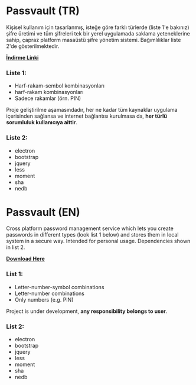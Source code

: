 # Passvault (TR)
Kişisel kullanım için tasarlanmış, isteğe göre farklı türlerde (liste 1'e bakınız) şifre üretimi ve tüm şifreleri tek bir yerel uygulamada saklama yeteneklerine sahip, çapraz platform masaüstü şifre yönetim sistemi. Bağımlılıklar liste 2'de gösterilmektedir.

**[İndirme Linki](https://github.com/ahmetkasif/passvault/raw/master/installers/PassvaultInstaller.exe)**

### Liste 1:
* Harf-rakam-sembol kombinasyonları
* harf-rakam kombinasyonları
* Sadece rakamlar (örn. PIN)

Proje geliştirilme aşamasındadır, her ne kadar tüm kaynaklar uygulama içerisinden sağlansa ve internet bağlantısı kurulmasa da, **her türlü sorumluluk kullanıcıya aittir**.

### Liste 2:
* electron
* bootstrap
* jquery
* less
* moment
* sha
* nedb

# Passvault (EN)

Cross platform password management service which lets you create passwords in different types (look list 1 below) and stores them in local system in a secure way. Intended for personal usage. Dependencies shown in list 2.

**[Download Here](https://github.com/ahmetkasif/passvault/raw/master/installers/PassvaultInstaller.exe)**

### List 1:
* Letter-number-symbol combinations
* Letter-number combinations
* Only numbers (e.g. PIN)

Project is under development, **any responsibility belongs to user**.

### List 2:
* electron
* bootstrap
* jquery
* less
* moment
* sha
* nedb
